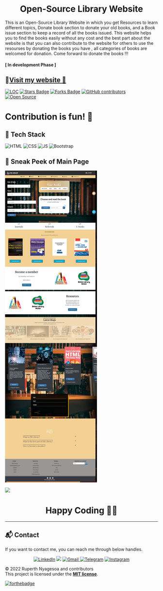<h1 align="center">Open-Source Library Website </h1>

This is an Open-Source Library Website in which you get Resources to learn different topics, Donate book section to donate your old books, and a Book issue section to keep a record of all the books issued.
This website helps you to find the books easily without any cost and the best part about the website is that you can also contribute to the website for others to use the resourses by donating the books you have , all categories of books are welcomed for donation. 
Come forward to donate the books !!!  

<h4>[ In development Phase ] 

<h2> 
📌<a href="https://ruperthnyagesoa.github.io/PJR-Library-Website/" target="_blank">Visit my website 🚀</a>
</h2>


<div align="left">
<a href="https://github.com/ruperthnyagesoa/PJR-Library-Website"><img src="https://sloc.xyz/github/ruperthnyagesoa/PJR-Library-Website" alt="LOC"/></a>
<a href="https://github.com/ruperthnyagesoa/PJR-Library-Website"><img src="https://img.shields.io/github/stars/ruperthnyagesoa/PJR-Library-Website" alt="Stars Badge"/></a>
<a href="https://github.com/ruperthnyagesoa/PJR-Library-Website/network/members"><img src="https://img.shields.io/github/forks/ruperthnyagesoa/PJR-Library-Website" alt="Forks Badge"/></a>
<a href="https://github.com/ruperthnyagesoa/PJR-Library-Website/graphs/contributors"><img alt="GitHub contributors" src="https://img.shields.io/github/contributors/ruperthnyagesoa/PJR-Library-Website?color=2b9348"></a>
<a href="https://github.com/ruperthnyagesoa/PJR-Library-Website"><img src="https://badges.frapsoft.com/os/v2/open-source.svg" alt="Open Source"/></a>


# Contribution is fun! 🧡

## 📌 Tech Stack

![HTML](https://img.shields.io/badge/html5%20-%23E34F26.svg?&style=for-the-badge&logo=html5&logoColor=white)
![CSS](https://img.shields.io/badge/css3%20-%231572B6.svg?&style=for-the-badge&logo=css3&logoColor=white)
![JS](https://img.shields.io/badge/javascript%20-%23323330.svg?&style=for-the-badge&logo=javascript&logoColor=%23F7DF1E)
<img alt="Bootstrap" src="https://img.shields.io/badge/bootstrap-%23563D7C.svg?style=for-the-badge&logo=bootstrap&logoColor=white"/>

## 📌 Sneak Peek of Main Page

![image](https://github.com/ruperthnyagesoa/PJR-Library-Website/blob/main/assets/images/pjr(2).png)
  
	
<a href="https://github.com/ruperthnyagesoa/PJR-Library-Website/graphs/contributors">
  <img src="https://contrib.rocks/image?repo=ruperthnyagesoa/PJR-Library-Website" />
</a>

<h1 align=center>Happy Coding 👨‍💻 </h1>

---

<h2>📬 Contact</h2>

If you want to contact me, you can reach me through below handles.
<div align="center">

<a  href="https://www.linkedin.com/in/ruperth-nyagesoa/" target="_blank"><img alt="LinkedIn" src="https://img.shields.io/badge/linkedin%20-%230077B5.svg?&style=for-the-badge&logo=linkedin&logoColor=white" /></a>
<a href="https://twitter.com/ruperthdev" target="_blank"><img src="https://img.shields.io/badge/twitter-%2300acee.svg?&style=for-the-badge&logo=twitter&logoColor=white&alt=twitter" /></a>
<a href="mailto:ruperthnyagesoa@gmail.com"><img  alt="Gmail" src="https://img.shields.io/badge/Gmail-D14836?style=for-the-badge&logo=gmail&logoColor=white" />
<a  href="https://t.me/ruperthjr"><img alt=" Telegram" src="https://img.shields.io/badge/Telegram-2CA5E0?style=for-the-badge&logo=telegram&logoColor=white"></a>
<a  href="https://www.instagram.com/_ruperth.dev/"><img alt="Instagram" src="https://img.shields.io/badge/Instagram-E4405F?style=for-the-badge&logo=instagram&logoColor=white">
   </a> 
   
</div>
	
 

© 2022 Ruperth Nyagesoa and contributors\
This project is licensed under the [**MIT license**](https://github.com/ruperthnyagesoa/PJR-Library-Website/blob/main/LICENSE).

[![forthebadge](https://forthebadge.com/images/badges/built-with-love.svg)](https://forthebadge.com)
